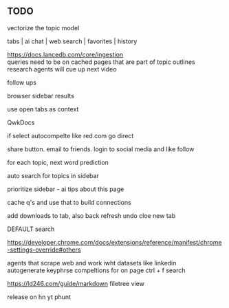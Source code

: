 ## TODO

vectorize the topic model

tabs | ai chat | web search | favorites | history

https://docs.lancedb.com/core/ingestion  
queries need to be on cached pages that are part of topic outlines  
research agents will cue up next video

follow ups

browser sidebar results

use open tabs as context

QwkDocs

if select autocompelte like red.com go direct

share button. email to friends. login to social media and like follow

for each topic, next word prediction

auto search for topics in sidebar

prioritize sidebar - ai tips about this page

cache q's and use that to build connections

add downloads to tab, also back refresh undo cloe new tab

DEFAULT search

https://developer.chrome.com/docs/extensions/reference/manifest/chrome-settings-override#others

agents that scrape web and work iwht datasets like linkedin  
autogenerate keyphrse compeltions for on page ctrl + f search

https://ld246.com/guide/markdown filetree view

release on hn yt phunt